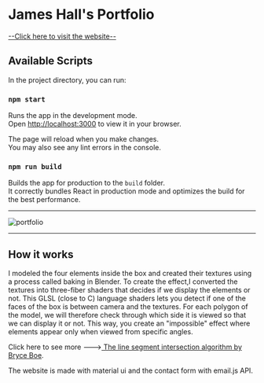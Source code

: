 # James Hall's Portfolio

[--Click here to visit the website--](https://impossible-box.vercel.app/)

## Available Scripts

In the project directory, you can run:

### `npm start`

Runs the app in the development mode.\
Open [http://localhost:3000](http://localhost:3000) to view it in your browser.

The page will reload when you make changes.\
You may also see any lint errors in the console.

### `npm run build`

Builds the app for production to the `build` folder.\
It correctly bundles React in production mode and optimizes the build for the best performance.


-------------------------------------------------------------

![portfolio](https://user-images.githubusercontent.com/95545311/162567337-41ca99e6-ebc4-40fc-a240-a853e0d85dfb.gif)

-------------------------------------------------------------


## How it works

I modeled the four elements inside the box and created their textures using a process called baking in Blender.
To create the effect,I converted the textures into three-fiber shaders that decides if we display the elements or not. This GLSL (close to C) language shaders lets you detect if one of the faces of the box is between camera and the textures. For each polygon of the model, we will therefore check through which side it is viewed so that we can display it or not. This way, you create an "impossible" effect where elements appear only when viewed from specific angles.

Click here to see more --->[ The line segment intersection algorithm by Bryce Boe](https://bryceboe.com/2006/10/23/line-segment-intersection-algorithm/).

The website is made with material ui and the contact form with email.js API.
